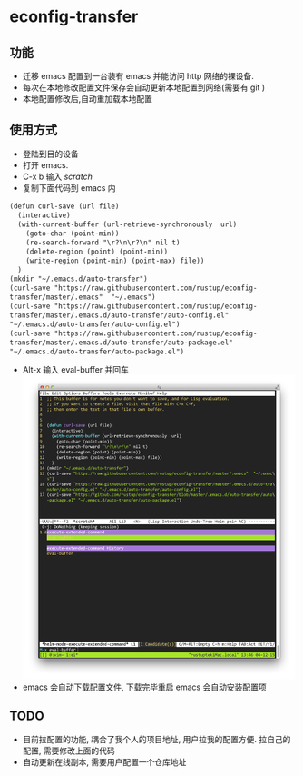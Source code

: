 # econfig-transfer

## 功能 ##
+  迁移 emacs 配置到一台装有 emacs 并能访问 http 网络的裸设备.
+  每次在本地修改配置文件保存会自动更新本地配置到网络(需要有 git )
+  本地配置修改后,自动重加载本地配置

## 使用方式 ##

+  登陆到目的设备
+  打开 emacs.
+  C-x b 输入 *scratch*
+  复制下面代码到 emacs 内

```
(defun curl-save (url file)
  (interactive)
  (with-current-buffer (url-retrieve-synchronously  url)
    (goto-char (point-min))
    (re-search-forward "\r?\n\r?\n" nil t)
    (delete-region (point) (point-min))
    (write-region (point-min) (point-max) file))
  )
(mkdir "~/.emacs.d/auto-transfer")
(curl-save "https://raw.githubusercontent.com/rustup/econfig-transfer/master/.emacs"  "~/.emacs")
(curl-save "https://raw.githubusercontent.com/rustup/econfig-transfer/master/.emacs.d/auto-transfer/auto-config.el" "~/.emacs.d/auto-transfer/auto-config.el")
(curl-save "https://raw.githubusercontent.com/rustup/econfig-transfer/master/.emacs.d/auto-transfer/auto-package.el" "~/.emacs.d/auto-transfer/auto-package.el")
```

+ Alt-x 输入 eval-buffer 并回车
![eval-buffer-img](scratch.png)
+ emacs 会自动下载配置文件, 下载完毕重启 emacs 会自动安装配置项

## TODO ##
+  目前拉配置的功能, 耦合了我个人的项目地址, 用户拉我的配置方便. 拉自己的配置, 需要修改上面的代码
+  自动更新在线副本, 需要用户配置一个仓库地址
